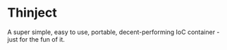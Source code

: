Thinject
========

A super simple, easy to use, portable, decent-performing IoC container - just for the fun of it.
